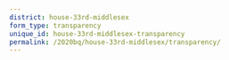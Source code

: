 ```yaml
---
district: house-33rd-middlesex
form_type: transparency
unique_id: house-33rd-middlesex-transparency
permalink: /2020bq/house-33rd-middlesex/transparency/
---
```

